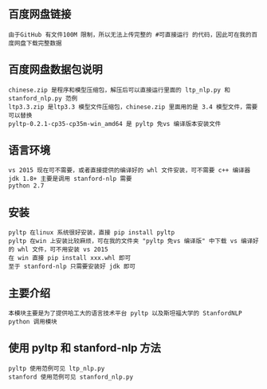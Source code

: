 ## 百度网盘链接
	由于GitHub 有文件100M 限制，所以无法上传完整的 #可直接运行 的代码，因此可在我的百度网盘下载完整数据
	
	
## 百度网盘数据包说明
	chinese.zip 是程序和模型压缩包，解压后可以直接运行里面的 ltp_nlp.py 和 stanford_nlp.py 范例
	ltp3.3.zip 是ltp3.3 模型文件压缩包，chinese.zip 里面用的是 3.4 模型文件，需要可以替换
	pyltp-0.2.1-cp35-cp35m-win_amd64 是 pyltp 免vs 编译版本安装文件
	
## 语言环境
	vs 2015 现在可不需要，或者直接提供的编译好的 whl 文件安装，可不需要 c++ 编译器
	jdk 1.8+ 主要是调用 stanford-nlp 需要
	python 2.7
	
## 安装
	pyltp 在linux 系统很好安装，直接 pip install pyltp
	pyltp 在win 上安装比较麻烦，可在我的文件夹 "pyltp 免vs 编译版" 中下载 vs 编译好的 whl 文件，可不用安装 vs 2015
	在 win 直接 pip install xxx.whl 即可
	至于 stanford-nlp 只需要安装好 jdk 即可
	
## 主要介绍
	本模块主要是为了提供哈工大的语言技术平台 pyltp 以及斯坦福大学的 StanfordNLP python 调用模块

## 使用 pyltp 和 stanford-nlp 方法
	pyltp 使用范例可见 ltp_nlp.py
	stanford 使用范例可见 stanford_nlp.py
